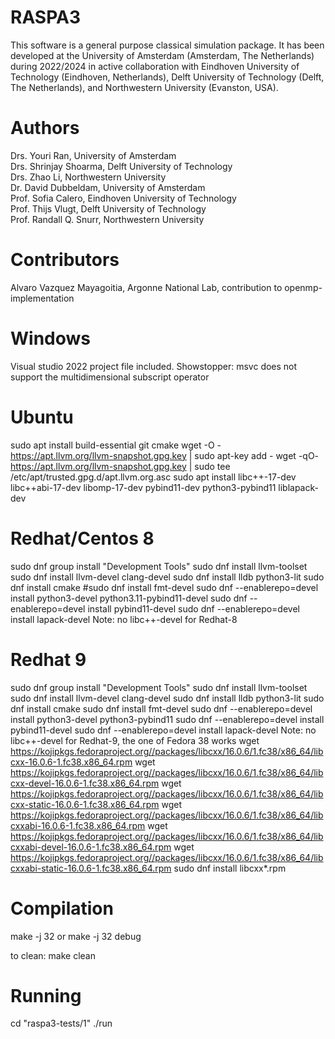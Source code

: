RASPA3
======

This software is a general purpose classical simulation package. It has been developed at
the University of Amsterdam (Amsterdam, The Netherlands) during 2022/2024 in active collaboration
with Eindhoven University of Technology (Eindhoven, Netherlands), Delft University of
Technology (Delft, The Netherlands), and Northwestern University (Evanston, USA).

Authors
=======
Drs. Youri Ran, University of Amsterdam<br>
Drs. Shrinjay Shoarma, Delft University of Technology<br>
Drs. Zhao Li, Northwestern University<br>
Dr. David Dubbeldam, University of Amsterdam<br>
Prof. Sofia Calero,  Eindhoven University of Technology<br>
Prof. Thijs Vlugt, Delft University of Technology<br>
Prof. Randall Q. Snurr, Northwestern University

Contributors
============
Alvaro Vazquez Mayagoitia, Argonne National Lab, contribution to openmp-implementation

Windows
=======
Visual studio 2022 project file included.
Showstopper: msvc does not support the multidimensional subscript operator

Ubuntu
======
sudo apt install build-essential git cmake
wget -O - https://apt.llvm.org/llvm-snapshot.gpg.key | sudo apt-key add -
wget -qO- https://apt.llvm.org/llvm-snapshot.gpg.key | sudo tee /etc/apt/trusted.gpg.d/apt.llvm.org.asc
sudo apt install libc++-17-dev libc++abi-17-dev libomp-17-dev pybind11-dev python3-pybind11 liblapack-dev

Redhat/Centos 8
===============
sudo dnf group install "Development Tools"
sudo dnf install llvm-toolset
sudo dnf install llvm-devel clang-devel
sudo dnf install lldb python3-lit
sudo dnf install cmake
#sudo dnf install fmt-devel
sudo dnf --enablerepo=devel install python3-devel python3.11-pybind11-devel
sudo dnf --enablerepo=devel install pybind11-devel
sudo dnf --enablerepo=devel install lapack-devel
Note: no libc++-devel for Redhat-8

Redhat 9
===============
sudo dnf group install "Development Tools"
sudo dnf install llvm-toolset
sudo dnf install llvm-devel clang-devel
sudo dnf install lldb python3-lit
sudo dnf install cmake
sudo dnf install fmt-devel
sudo dnf --enablerepo=devel install python3-devel python3-pybind11
sudo dnf --enablerepo=devel install pybind11-devel
sudo dnf --enablerepo=devel install lapack-devel
Note: no libc++-devel for Redhat-9, the one of Fedora 38 works
wget https://kojipkgs.fedoraproject.org//packages/libcxx/16.0.6/1.fc38/x86_64/libcxx-16.0.6-1.fc38.x86_64.rpm
wget https://kojipkgs.fedoraproject.org//packages/libcxx/16.0.6/1.fc38/x86_64/libcxx-devel-16.0.6-1.fc38.x86_64.rpm
wget https://kojipkgs.fedoraproject.org//packages/libcxx/16.0.6/1.fc38/x86_64/libcxx-static-16.0.6-1.fc38.x86_64.rpm
wget https://kojipkgs.fedoraproject.org//packages/libcxx/16.0.6/1.fc38/x86_64/libcxxabi-16.0.6-1.fc38.x86_64.rpm
wget https://kojipkgs.fedoraproject.org//packages/libcxx/16.0.6/1.fc38/x86_64/libcxxabi-devel-16.0.6-1.fc38.x86_64.rpm
wget https://kojipkgs.fedoraproject.org//packages/libcxx/16.0.6/1.fc38/x86_64/libcxxabi-static-16.0.6-1.fc38.x86_64.rpm
sudo dnf install libcxx*.rpm

Compilation
===========
make -j 32
or
make -j 32 debug

to clean: make clean

Running
=======
cd "raspa3-tests/1"
./run


